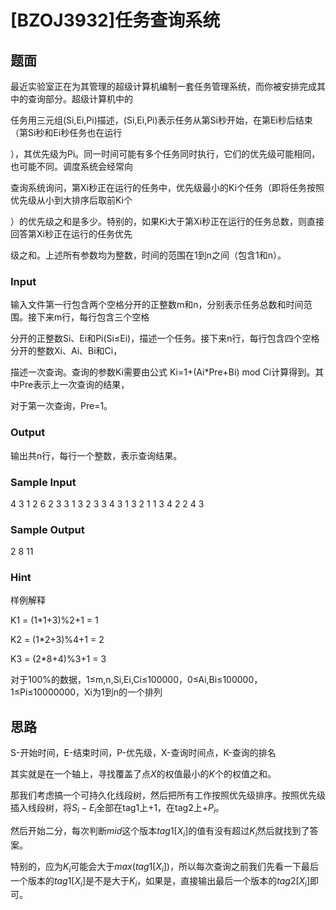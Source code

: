 # [BZOJ3932]任务查询系统

## 题面

最近实验室正在为其管理的超级计算机编制一套任务管理系统，而你被安排完成其中的查询部分。超级计算机中的

任务用三元组(Si,Ei,Pi)描述，(Si,Ei,Pi)表示任务从第Si秒开始，在第Ei秒后结束（第Si秒和Ei秒任务也在运行

），其优先级为Pi。同一时间可能有多个任务同时执行，它们的优先级可能相同，也可能不同。调度系统会经常向

查询系统询问，第Xi秒正在运行的任务中，优先级最小的Ki个任务（即将任务按照优先级从小到大排序后取前Ki个

）的优先级之和是多少。特别的，如果Ki大于第Xi秒正在运行的任务总数，则直接回答第Xi秒正在运行的任务优先

级之和。上述所有参数均为整数，时间的范围在1到n之间（包含1和n）。

### Input

输入文件第一行包含两个空格分开的正整数m和n，分别表示任务总数和时间范围。接下来m行，每行包含三个空格

分开的正整数Si、Ei和Pi(Si≤Ei)，描述一个任务。接下来n行，每行包含四个空格分开的整数Xi、Ai、Bi和Ci，

描述一次查询。查询的参数Ki需要由公式 Ki=1+(Ai*Pre+Bi) mod Ci计算得到。其中Pre表示上一次查询的结果，

对于第一次查询，Pre=1。





### Output

输出共n行，每行一个整数，表示查询结果。



### Sample Input

4 3 1 2 6 2 3 3 1 3 2 3 3 4 3 1 3 2 1 1 3 4 2 2 4 3

### Sample Output

2 8 11

### Hint

样例解释

K1 = (1*1+3)%2+1 = 1

K2 = (1*2+3)%4+1 = 2

K3 = (2*8+4)%3+1 = 3

对于100%的数据，1≤m,n,Si,Ei,Ci≤100000，0≤Ai,Bi≤100000，1≤Pi≤10000000，Xi为1到n的一个排列



## 思路

S-开始时间，E-结束时间，P-优先级，X-查询时间点，K-查询的排名

其实就是在一个轴上，寻找覆盖了点$X$的权值最小的$K$个的权值之和。

那我们考虑搞一个可持久化线段树，然后把所有工作按照优先级排序。按照优先级插入线段树，将$S_i-E_i$全部在tag1上+1，在tag2上+$P_i$。

然后开始二分，每次判断$mid$这个版本$tag1[X_i]$的值有没有超过$K_i$然后就找到了答案。

特别的，应为$K_i$可能会大于$max(tag1[X_i])$，所以每次查询之前我们先看一下最后一个版本的$tag1[X_i]$是不是大于$K_i$，如果是，直接输出最后一个版本的$tag2[X_i]$即可。